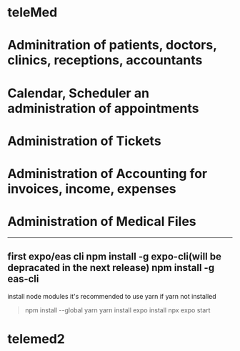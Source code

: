 # teleMed
# Adminitration of patients, doctors, clinics, receptions, accountants
# Calendar, Scheduler an administration of appointments
# Administration of Tickets
# Administration of Accounting for invoices, income, expenses
# Administration of Medical Files



-----------------------------
first expo/eas cli
npm install -g expo-cli(will be depracated in the next release)
npm install -g eas-cli
-----------------------------
install node modules 
it's recommended to use yarn
if yarn not installed
>npm install --global yarn
>yarn install
>expo install
>npx expo start

# telemed2
